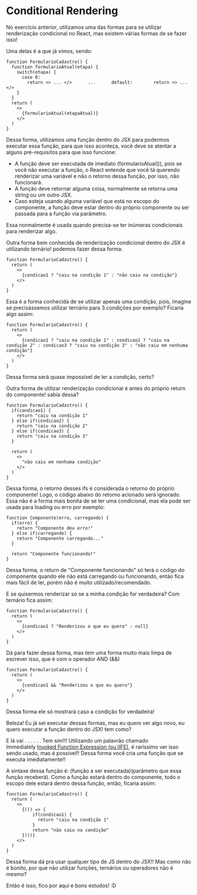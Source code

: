 # Conditional Rendering

No exercício anterior, utilizamos uma das formas para se utilizar renderização condicional no React, mas existem várias formas de se fazer isso!

Uma delas é a que já vimos, sendo:

```
function FormularioCadastro() {
  function formularioAtual(etapa) {
    switch(etapa) {
      case 0:
        return <> ... </>      ...      default:        return <> ... </>
    }
  }
  return (
    <>
      {formularioAtual(etapaAtual)}
    </>
  )
}
```

Dessa forma, utilizamos uma função dentro do JSX para podermos executar essa função, para que isso aconteça, você deve se atentar a alguns pré-requisitos para que isso funcione:

- A função deve ser executada de imediato (formularioAtual()), pois se você não executar a função, o React entende que você tá querendo renderizar uma variável e não o retorno dessa função, por isso, não funcionará.
- A função deve retornar alguma coisa, normalmente se retorna uma string ou um outro JSX.
- Caso esteja usando alguma variável que está no escopo do componente, a função deve estar dentro do próprio componente ou ser passada para a função via parâmetro.

Essa normalmente é usada quando precisa-se ter inúmeras condicionais para renderizar algo.

Outra forma bem conhecida de renderização condicional dentro do JSX é utilizando ternário! podemos fazer dessa forma:

```
function FormularioCadastro() {
  return (
    <>
      {condicao1 ? "caiu na condição 1" : "não caiu na condição"}
    </>
  )
}
```

Essa é a forma conhecida de se utilizar apenas uma condição, pois, imagine se precisássemos utilizar ternário para 3 condições por exemplo? Ficaria algo assim:

```
function FormularioCadastro() {
  return (
    <>
      {condicao1 ? "caiu na condição 1" : condicao2 ? "caiu na condição 2" : condicao3 ? "caiu na condição 3" : "não caiu em nenhuma condição"}
    </>
  )
}
```

Dessa forma será quase impossível de ler a condição, certo?

Outra forma de utilizar renderização condicional é antes do próprio return do componente! sabia dessa?

```
function FormularioCadastro() {
  if(condicao1) {
    return "caiu na condição 1"
  } else if(condicao2) {
    return "caiu na condição 2"
  } else if(condicao3) {
    return "caiu na condição 3"
  }

  return (
    <>
      "não caiu em nenhuma condição"
    </>
  )
}
```

Dessa forma, o retorno desses ifs é considerada o retorno do próprio componente! Logo, o código abaixo do retorno acionado será ignorado. Essa não é a forma mais bonita de se ter uma condicional, mas ela pode ser usada para loading ou erro por exemplo:

```
function Componente(erro, carregando) {
  if(erro) {
    return "Componente deu erro!"
  } else if(carregando) {
    return "Componente carregando..."
  }

  return "Componente funcionando!"
}
```

Dessa forma, o return de "Componente funcionando" só terá o código do componente quando ele não está carregando ou funcionando, então fica mais fácil de ler, porém não é muito utilizado/recomendado.

E se quisermos renderizar só se a minha condição for verdadeira? Com ternário fica assim:

```
function FormularioCadastro() {
  return (
    <>
      {condicao1 ? "Renderizou o que eu quero" : null}
    </>
  )
}
```

Dá para fazer dessa forma, mas tem uma forma muito mais limpa de escrever isso, que é com o operador AND (&&)

```
function FormularioCadastro() {
  return (
    <>
      {condicao1 && "Renderizou o que eu quero"}
    </>
  )
}
```

Dessa forma ele só mostrará caso a condição for verdadeira!

Beleza! Eu já sei executar dessas formas, mas eu quero ver algo novo, eu quero executar a função dentro do JSX! tem como?

E lá vai . . . . . . Tem sim!!! Utilizando um palavrão chamado Immediately [Invoked Function Expression (ou IIFE)](https://developer.mozilla.org/pt-BR/docs/Glossary/IIFE), é raríssimo ver isso sendo usado, mas é possível!! Dessa forma você cria uma função que se executa imediatamente!!

A sintaxe dessa função é: (função a ser executada)(parâmetro que essa função receberá). Como a função estará dentro do componente, todo o escopo dele estará dentro dessa função, então, ficaria assim:

```
function FormularioCadastro() {
  return (
    <>
      {(() => {
          if(condicao1) {
            return "caiu na condição 1"
          }
          return "não caiu na condição"
      })()}
    </>
  )
}
```

Dessa forma dá pra usar qualquer tipo de JS dentro do JSX!! Mas como não é bonito, por que não utilizar funções, ternários ou operadores não é mesmo?

Então é isso, fico por aqui e bons estudos! :D
